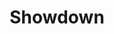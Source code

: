 ---
title: Showdown
direct_url: https://projects.calebevans.me/showdown/
category: tools
description: Put two snippets of JS code to the test!
---